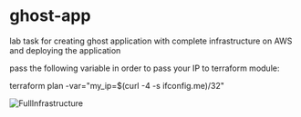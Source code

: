 # ghost-app
lab task for creating ghost application with complete infrastructure on AWS and deploying the application 

pass the following variable in order to pass your IP to terraform module:

terraform plan -var="my_ip=$(curl -4 -s ifconfig.me)/32"


![FullInfrastructure](https://github.com/user-attachments/assets/f90158a7-e891-4104-b4cb-b30fdca30514)
